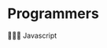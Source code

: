 # Programmers
👩🏻‍💻 Javascript
<!-- 
## 숫자 비교하기
### 문제
정수 num1과 num2가 매개변수로 주어집니다. 두 수가 같으면 1 다르면 -1을 retrun하도록 solution 함수를 완성해주세요.

### 풀이
```js
function solution(num1, num2) {
    let answer = 0
    
    if (num1 === num2) {
        answer = 1;
    } else  {
        answer = -1;
    }
    
    return answer;
}

console.log(solution(5, 5)); // 1
console.log(solution(10, 5)); // -1
```

- <code>solution</code> 함수는 두 개의 숫자 <code>num1</code>, <code>num2</code>를 매개변수로 받음
- <code>answer</code> 변수를 선언하고 초기값을 0으로 설정, 이후 <code>answer</code> 값을 변경하여 반환
- <code>if</code>문을 사용해 <code>num1</code>, <code>num2</code>가 같은지 확인, <code>===</code> 일치연산자로 값과 데이터 타입까지 비교
- <code>num1 === num2</code>가 true이면 <code>answer</code>에 1을 저장
- <code>false</code>이면 <code>answer</code>에 -1을 저장
- return answer; <code>answer</code> 값을 반환  -->